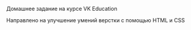 Домашнее задание на курсе VK Education

Направлено на улучшение умений верстки с помощью HTML и CSS
